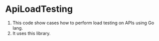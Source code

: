 # ApiLoadTesting

1. This code show cases how to perform load testing on APIs using Go lang.
2. It uses this library.
